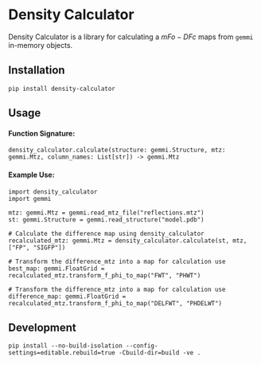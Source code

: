 # Density Calculator

Density Calculator is a library for calculating a $mFo-DFc$ maps from `gemmi` in-memory objects.

## Installation 
    
    pip install density-calculator

## Usage

#### Function Signature: 

    density_calculator.calculate(structure: gemmi.Structure, mtz: gemmi.Mtz, column_names: List[str]) -> gemmi.Mtz

#### Example Use:

    import density_calculator
    import gemmi
    
    mtz: gemmi.Mtz = gemmi.read_mtz_file("reflections.mtz")
    st: gemmi.Structure = gemmi.read_structure("model.pdb")
    
    # Calculate the difference map using density_calculator
    recalculated_mtz: gemmi.Mtz = density_calculator.calculate(st, mtz, ["FP", "SIGFP"])

    # Transform the difference_mtz into a map for calculation use
    best_map: gemmi.FloatGrid = recalculated_mtz.transform_f_phi_to_map("FWT", "PHWT")
    
    # Transform the difference_mtz into a map for calculation use
    difference_map: gemmi.FloatGrid = recalculated_mtz.transform_f_phi_to_map("DELFWT", "PHDELWT")
    

## Development 

    pip install --no-build-isolation --config-settings=editable.rebuild=true -Cbuild-dir=build -ve .
